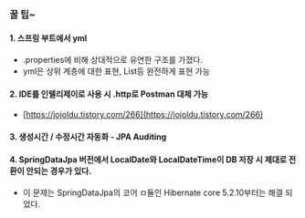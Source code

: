 ### 꿀 팁~
#### 1. 스프링 부트에서 yml
- .properties에 비해 상대적으로 유연한 구조를 가졌다.
- yml은 상위 계층에 대한 표현, List등 완전하게 표현 가능

#### 2. IDE를 인텔리제이로 사용 시 .http로 Postman 대체 가능
- [https://jojoldu.tistory.com/266](https://jojoldu.tistory.com/266)

#### 3. 생성시간 / 수정시간 자동화 - JPA Auditing

#### 4. SpringDataJpa 버전에서 LocalDate와 LocalDateTime이 DB 저장 시 제대로 전환이 안되는 경우가 있다.
- 이 문제는 SpringDataJpa의 코어 ㅁ듈인 Hibernate core 5.2.10부터는 해결 되었다.